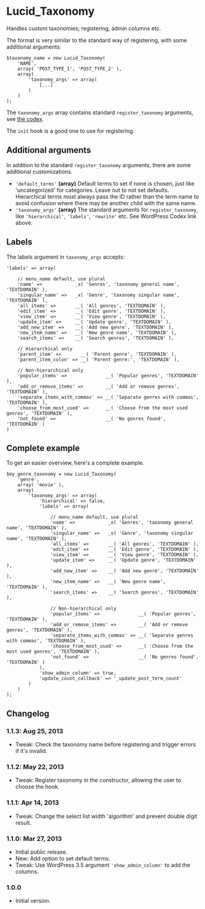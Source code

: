 # Lucid\_Taxonomy

Handles custom taxonomies; registering, admin columns etc.

The format is very similar to the standard way of registering, with some additional arguments:

	$taxonomy_name = new Lucid_Taxonomy(
		'NAME',
		array( 'POST_TYPE_1', 'POST_TYPE_2' ),
		array(
			'taxonomy_args' => array(
				[...]
			)
		)
	);

The `taxonomy_args` array contains standard `register_taxonomy` arguments, see [the codex](http://codex.wordpress.org/Function_Reference/register_taxonomy#Arguments).

The `init` hook is a good one to use for registering.

## Additional arguments

In addition to the standard `register_taxonomy` arguments, there are some additional customizations.

* `'default_terms'` **(array)** Default terms to set if none is chosen, just like 'uncategorized' for categories. Leave out to not set defaults. Hierarchical terms must always pass the ID rather than the term name to avoid confusion where there may be another child with the same name.
* `'taxonomy_args'` **(array)** The standard arguments for `register_taxonomy`, like `'hierarchical'`, `'labels'`, `'rewrite'` etc. See WordPress Codex link above.

## Labels

The labels argument in `taxonomy_args` accepts:

	'labels' => array(

		// menu_name default, use plural
		'name' =>            _x( 'Genres', 'taxonomy general name', 'TEXTDOMAIN' ),
		'singular_name' =>   _x( 'Genre', 'taxonomy singular name', 'TEXTDOMAIN' ),
		'all_items' =>       __( 'All genres', 'TEXTDOMAIN' ),
		'edit_item' =>       __( 'Edit genre', 'TEXTDOMAIN' ),
		'view_item' =>       __( 'View genre', 'TEXTDOMAIN' ),
		'update_item' =>     __( 'Update genre', 'TEXTDOMAIN' ),
		'add_new_item' =>    __( 'Add new genre', 'TEXTDOMAIN' ),
		'new_item_name' =>   __( 'New genre name', 'TEXTDOMAIN' ),
		'search_items' =>    __( 'Search genres', 'TEXTDOMAIN' ),

		// Hierarchical only
		'parent_item' =>       __( 'Parent genre', 'TEXTDOMAIN' ),
		'parent_item_colon' => __( 'Parent genre:', 'TEXTDOMAIN' ),

		// Non-hierarchical only
		'popular_items' =>              __( 'Popular genres', 'TEXTDOMAIN' ),
		'add_or_remove_items' =>        __( 'Add or remove genres', 'TEXTDOMAIN' ),
		'separate_items_with_commas' => __( 'Separate genres with commas', 'TEXTDOMAIN' ),
		'choose_from_most_used' =>      __( 'Choose from the most used genres', 'TEXTDOMAIN' ),
		'not_found' =>                  __( 'No genres found', 'TEXTDOMAIN' )
	)

## Complete example

To get an easier overview, here's a complete example.

	$my_genre_taxonomy = new Lucid_Taxonomy(
		'genre',
		array( 'movie' ),
		array(
			'taxonomy_args' => array(
				'hierarchical' => false,
				'labels' => array(

					// menu_name default, use plural
					'name' =>            _x( 'Genres', 'taxonomy general name', 'TEXTDOMAIN' ),
					'singular_name' =>   _x( 'Genre', 'taxonomy singular name', 'TEXTDOMAIN' ),
					'all_items' =>       __( 'All genres', 'TEXTDOMAIN' ),
					'edit_item' =>       __( 'Edit genre', 'TEXTDOMAIN' ),
					'view_item' =>       __( 'View genre', 'TEXTDOMAIN' ),
					'update_item' =>     __( 'Update genre', 'TEXTDOMAIN' ),
					'add_new_item' =>    __( 'Add new genre', 'TEXTDOMAIN' ),
					'new_item_name' =>   __( 'New genre name', 'TEXTDOMAIN' ),
					'search_items' =>    __( 'Search genres', 'TEXTDOMAIN' ),

					// Non-hierarchical only
					'popular_items' =>              __( 'Popular genres', 'TEXTDOMAIN' ),
					'add_or_remove_items' =>        __( 'Add or remove genres', 'TEXTDOMAIN' ),
					'separate_items_with_commas' => __( 'Separate genres with commas', 'TEXTDOMAIN' ),
					'choose_from_most_used' =>      __( 'Choose from the most used genres', 'TEXTDOMAIN' ),
					'not_found' =>                  __( 'No genres found', 'TEXTDOMAIN' )
				),
				'show_admin_column' => true,
				'update_count_callback' => '_update_post_term_count'
			)
		)
	);

## Changelog

### 1.1.3: Aug 25, 2013

* Tweak: Check the taxonomy name before registering and trigger errors if it's invalid.

### 1.1.2: May 22, 2013

* Tweak: Register taxonomy in the constructor, allowing the user to choose the hook.

### 1.1.1: Apr 14, 2013

* Tweak: Change the select list width 'algorithm' and prevent double digit result.

### 1.1.0: Mar 27, 2013

* Initial public release.
* New: Add option to set default terms.
* Tweak: Use WordPress 3.5 argument `'show_admin_column'` to add the columns.

### 1.0.0

* Initial version.
